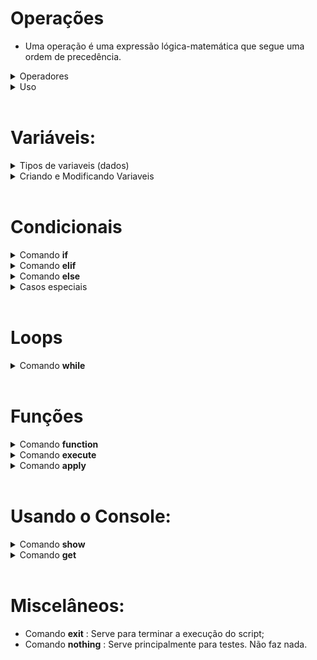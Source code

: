 # Operações 
* Uma operação é uma expressão lógica-matemática que segue uma ordem de precedência.

<details>
<summary> Operadores </summary>

* Todos os operadores abaixo estão organizados da seguinte forma: símbolo, ordem de precedência (quanto maior, mais prioridade), função e um exemplo. 

* Operadores unários: 
        
        ! : 7 : Not lógico   : !0 = 1
        - : 7 : Negação      : -1 = 1 * -1

* Operadores binários:

        | : 1 : Ou lógico    : 0 | 1 = 1
        & : 2 : And lógico   : 0 & 1 = 0
        + : 4 : Soma         : 1 + 2 = 3
        - : 4 : Subtração    : 1 - 2 = -1
        * : 5 : Multiplicação: 2 * 2 = 4
        / : 5 : Divisão      : 2 / 2 = 1
        % : 5 : Módulo       : 2 % 2 = 0
        ^ : 6 : Potência     : 5 ^ 3 = 125
        ~ : 0 : Aproximação  : 0~10.6 = 11 (a ~ b → arredonda o número a com b casas decimais)
        @ : 7 : Posição      : ( i @ x ) Seleciona a posição "i" de uma variável x.  

* Comparadores:

        > : 3 : Maior          : 10 > 5 = 1 (Retorna 1 caso (a>b), 0 caso contrário.)
        < : 3 : Menor          : 10 < 5 = 0 (Retorna 1 caso (a<b), 0 caso contrário.)
        = : 3 : Igualdade      : 10 = 10 = 1 (Retorna 1 caso (a=b), 0 caso contrário.)

        Nota: Se os dois primeiros comparadores (>,<) forem usados com strings, a comparação será feita com base na quantidade de caracteres: abc > abdc será executado como 3 > 4

* Parenteses:

        Usados para "roubar" prioridade:

        2*2+2 = 6
        2*(2+2) = 8

</details>

<details>
<summary> Uso </summary>

* Operações podem envolver números, variáveis e em alguns casos, texto. Também podem ser compostos por apenas um elemento:

        12
        Pera
        1 + (VariavelA - VariavelB)
        fruta + maca

</details>

<br>




# Variáveis:
<details>
<summary>Tipos de variaveis (dados) </summary>


* Existem três tipos de dados simples nessa linguagem:

        Tipo numérico (num): Qualquer número.
        Tipo string   (txt): Qualquer sequência de texto.
        Tipo nenhum   (nil): Representa uma ausência de valor.
                
* Para representar valores booleanos (verdadeiro / falso), é usado um tipo numérico. O valor 1 representa a verdade, enquanto qualquer outro é interpretado como falso.

* Existem também dois tipos de dados compostos nessa linguagem:

        Tipo lista         : Uma sequência de tipos simples
        Tipo mapa          : Um mapeamento x -> y de tipos simples

</details>
<details>
<summary>Criando e Modificando Variaveis</summary>

* Para criar e/ou modificar o valor de uma variável, utiliza-se a seguinte estrutura:

        set VARIAVEL VALOR.


  "VARIAVEL" deve ser nomeada usando apenas letras (maiúsculas ou minúsculas).<br>
  "VALOR" é uma [OPERAÇÃO](#operações)

  
* Para modificar uma posição de uma variável, utiliza-se a seguinte 

        edit ÍNDICE VARIAVEL VALOR

  "ÍNDICE" deve ser um número inteiro, a posição dentro de VARIAVEL a ser modificada.
  "VARIAVEL" deve ser nomeada usando apenas letras (maiúsculas ou minúsculas).<br>
  "VALOR" é uma [OPERAÇÃO](#operações)

  
</details>

<br>

# Condicionais

<details>
<summary>Comando <b> if </b></summary>


* Esse comando segue a seguinte estrutura: 

        if OPERAÇÃO
            código condicional

* Ao ser executado, o comando avalia a [OPERAÇÃO](#operações). Se o resultado for 1, e SOMENTE 1, o bloco identado (código condicional) é executado.

</details>


<details>
<summary>Comando <b> elif </b></summary>

* Esse comando segue a seguinte estrutura: 

        if 10-10
            set a 0
        elif OPERAÇÃO
            código condicional

* Ao ser executado, o comando avalia a [OPERAÇÃO](#operações). Se o resultado for 1 e o resultado do comando condicional passado não for 1, o bloco identado (código condicional) é executado.
* É possível criar encadeamentos com esse comando:

        if 0
            show ok!
        elif 0
            show ok!
        elif 1
            show EXECUTADO!
        elif 1
            show ok!

        SAÍDA:

        EXECUTADO!



</details>


<details>
<summary>Comando <b> else </b></summary>

* Esse comando segue a seguinte estrutura: 

        if 10-10
            set a 0
        else
            código condicional

* Caso o resultado do comando condicional passado não seja 1, o bloco de código identado (código condicional) será executado.
</details>

<details>
<summary>Casos especiais </b></summary>

* O comando [while](#loops), por também conter uma "condicional", pode entrar em um encadeamento de condicionais:

        set a 5
        while a > 0
            set a a-1
        elif a = 0
            show Agora, `a` e nulo!

        SAÍDA:

        Agora, a e nulo!

</details>

<br>

# Loops
<details>
<summary> Comando <b> while </b> </summary>

* Um loop, ou ciclo, é uma estrutura que repete uma porção de código.
* Para criar um loop, usa-se a seguinte estrutura:

        while OPERAÇÃO
            código

* Enquanto o valor da [OPERAÇÃO](#operações) for igual a 1, o código identado será executado.
* Após cada execução, a operação é reavaliada. Se por ventura deixar de valer 1, o ciclo é quebrado e o programa segue.


</details>



<br>

# Funções
<details>
<summary>Comando <b> function </b> </summary>

* Usado para definir funções, segue a seguinte estrutura:

        function NOME VARIAVEIS
            código
            result


  Nele, "NOME" é o identificador da função. "VARIAVEIS" são os valores de entrada. Segue um exemplo de uso:

        f(x) = x+1

        function incremento x
            result x + 1

* O subcomando <b>result</b> é opicional e finaliza a função. Pode também retornar uma [operação](#operações) (como visto acima), que será enviada ao comando chamador.


</details>



<details>
<summary>Comando <b> execute </b> </summary>

* Usado para executar uma função, segue a seguinte estrutura:

        execute NOMEFUNCAO VARIAVEIS

* VARIAVEIS são os valores de entrada solicitados pela função chamada:

        function soma x y
            result x + y

        execute soma 10 20            


</details>



<details>
<summary>Comando <b> apply </b> </summary>

* Usado para aplicar o valor retornado de uma função a uma variavel. Segue a seguinte estrutura:

        set variavel 0
        execute funcao
        apply variavel

* O valor retornado de funcao é aplicado a variavel.

</details>
<br>


# Usando o Console:
<details>
<summary>Comando <b> show </b></summary>

* Para jogar dados no console, utiliza-se a seguinte estrutura:

        show ARGUMENTOS

* "ARGUMENTOS" pode ser composto por texto e variáveis:

        set variavel 12
        show Numero: variavel

        SAÍDA:

        Numero: 12



* Para poder mostrar o nome de uma variável, envolve-se o termo com "`", chamado de indicador:

        set variavel 12
        show Valor de `variavel`: variavel

        SAÍDA:

        Valor de variavel: 12
</details>



<details>
<summary>Comando <b> get </b></summary>

* Para jogar dados no console, utiliza-se a seguinte estrutura:

        get VARIAVEL ARGUMENTOS

* VARIAVEL deve ser o nome de uma variável já declarada
* ARGUMENTOS é um trecho opicional, um texto que aparece no console quando o comando é executado.
</details>
<br>

# Miscelâneos:

* Comando <b>exit</b>    : Serve para terminar a execução do script;
* Comando <b>nothing</b> : Serve principalmente para testes. Não faz nada.
